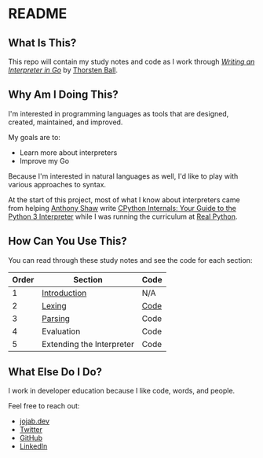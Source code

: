 # README

## What Is This?

This repo will contain my study notes and code as I work through [*Writing an Interpreter in Go*](https://interpreterbook.com/) by [Thorsten Ball](https://twitter.com/thorstenball).

## Why Am I Doing This?

I'm interested in programming languages as tools that are designed, created, maintained, and improved. 

My goals are to:
- Learn more about interpreters
- Improve my Go

Because I'm interested in natural languages as well, I'd like to play with various approaches to syntax.

At the start of this project, most of what I know about interpreters came from helping [Anthony Shaw](https://twitter.com/anthonypjshaw) write [CPython Internals: Your Guide to the Python 3 Interpreter](https://www.amazon.ca/CPython-Internals-Guide-Python-Interpreter/dp/1775093344) while I was running the curriculum at [Real Python](https://realpython.com/team/jjablonski/).

## How Can You Use This?

You can read through these study notes and see the code for each section:

| Order | Section              | Code |
|-------|---------------------------|------|
| 1     | [Introduction](https://github.com/jablonskidev/writing-an-interpreter-in-go/blob/main/1-introduction/introduction.md)              | N/A    |
| 2     | [Lexing](https://github.com/jablonskidev/writing-an-interpreter-in-go/blob/main/2-lexing/lexing.md)                    | [Code](https://github.com/jablonskidev/writing-an-interpreter-in-go/tree/main/2-lexing/src/monkey) |
| 3     | [Parsing](https://github.com/jablonskidev/writing-an-interpreter-in-go/blob/main/3-parsing/parsing.md)                   | Code |
| 4     | Evaluation                | Code |
| 5     | Extending the Interpreter | Code |

## What Else Do I Do?

I work in developer education because I like code, words, and people.

Feel free to reach out:
- [jojab.dev](https://jojab.dev)
- [Twitter](https://twitter.com/Jo_Jablonski)
- [GitHub](https://github.com/jablonskidev)
- [LinkedIn](https://www.linkedin.com/in/joanna-jablonski-14b9a7140/)
